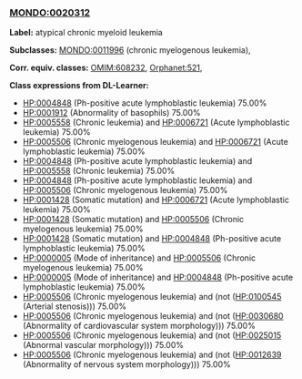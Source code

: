 
### [MONDO:0020312](http://purl.obolibrary.org/obo/MONDO_0020312)
**Label:** atypical chronic myeloid leukemia

**Subclasses:** [MONDO:0011996](http://purl.obolibrary.org/obo/MONDO_0011996) (chronic myelogenous leukemia), 

**Corr. equiv. classes:** [OMIM:608232](http://purl.obolibrary.org/obo/OMIM_608232), [Orphanet:521](http://www.orpha.net/ORDO/Orphanet_521), 

**Class expressions from DL-Learner:**

- [HP:0004848](http://purl.obolibrary.org/obo/HP_0004848) (Ph-positive acute lymphoblastic leukemia) 75.00%
- [HP:0001912](http://purl.obolibrary.org/obo/HP_0001912) (Abnormality of basophils) 75.00%
- [HP:0005558](http://purl.obolibrary.org/obo/HP_0005558) (Chronic leukemia) and [HP:0006721](http://purl.obolibrary.org/obo/HP_0006721) (Acute lymphoblastic leukemia) 75.00%
- [HP:0005506](http://purl.obolibrary.org/obo/HP_0005506) (Chronic myelogenous leukemia) and [HP:0006721](http://purl.obolibrary.org/obo/HP_0006721) (Acute lymphoblastic leukemia) 75.00%
- [HP:0004848](http://purl.obolibrary.org/obo/HP_0004848) (Ph-positive acute lymphoblastic leukemia) and [HP:0005558](http://purl.obolibrary.org/obo/HP_0005558) (Chronic leukemia) 75.00%
- [HP:0004848](http://purl.obolibrary.org/obo/HP_0004848) (Ph-positive acute lymphoblastic leukemia) and [HP:0005506](http://purl.obolibrary.org/obo/HP_0005506) (Chronic myelogenous leukemia) 75.00%
- [HP:0001428](http://purl.obolibrary.org/obo/HP_0001428) (Somatic mutation) and [HP:0006721](http://purl.obolibrary.org/obo/HP_0006721) (Acute lymphoblastic leukemia) 75.00%
- [HP:0001428](http://purl.obolibrary.org/obo/HP_0001428) (Somatic mutation) and [HP:0005506](http://purl.obolibrary.org/obo/HP_0005506) (Chronic myelogenous leukemia) 75.00%
- [HP:0001428](http://purl.obolibrary.org/obo/HP_0001428) (Somatic mutation) and [HP:0004848](http://purl.obolibrary.org/obo/HP_0004848) (Ph-positive acute lymphoblastic leukemia) 75.00%
- [HP:0000005](http://purl.obolibrary.org/obo/HP_0000005) (Mode of inheritance) and [HP:0005506](http://purl.obolibrary.org/obo/HP_0005506) (Chronic myelogenous leukemia) 75.00%
- [HP:0000005](http://purl.obolibrary.org/obo/HP_0000005) (Mode of inheritance) and [HP:0004848](http://purl.obolibrary.org/obo/HP_0004848) (Ph-positive acute lymphoblastic leukemia) 75.00%
- [HP:0005506](http://purl.obolibrary.org/obo/HP_0005506) (Chronic myelogenous leukemia) and (not ([HP:0100545](http://purl.obolibrary.org/obo/HP_0100545) (Arterial stenosis))) 75.00%
- [HP:0005506](http://purl.obolibrary.org/obo/HP_0005506) (Chronic myelogenous leukemia) and (not ([HP:0030680](http://purl.obolibrary.org/obo/HP_0030680) (Abnormality of cardiovascular system morphology))) 75.00%
- [HP:0005506](http://purl.obolibrary.org/obo/HP_0005506) (Chronic myelogenous leukemia) and (not ([HP:0025015](http://purl.obolibrary.org/obo/HP_0025015) (Abnormal vascular morphology))) 75.00%
- [HP:0005506](http://purl.obolibrary.org/obo/HP_0005506) (Chronic myelogenous leukemia) and (not ([HP:0012639](http://purl.obolibrary.org/obo/HP_0012639) (Abnormality of nervous system morphology))) 75.00%


